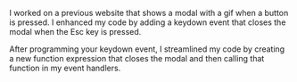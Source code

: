 I worked on a previous website that shows a modal with a gif when a button is pressed. I enhanced my code by adding a keydown event that closes the modal when the Esc key is pressed.

After programming your keydown event, I streamlined my code by creating a new function expression that closes the modal and then calling that function in my event handlers.

